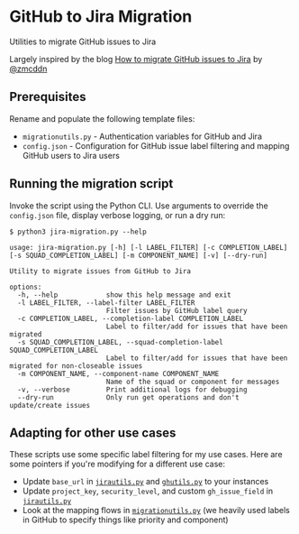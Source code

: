 # GitHub to Jira Migration

Utilities to migrate GitHub issues to Jira

Largely inspired by the blog
[How to migrate GitHub issues to Jira](https://zmcddn.github.io/how-to-migrate-github-issues-to-jira.html) by
[@zmcddn](https://github.com/zmcddn)

## Prerequisites

Rename and populate the following template files:

- `migrationutils.py` - Authentication variables for GitHub and Jira
- `config.json` - Configuration for GitHub issue label filtering and mapping GitHub users to Jira users

## Running the migration script

Invoke the script using the Python CLI. Use arguments to override the `config.json` file, display verbose logging, or
run a dry run:

```
$ python3 jira-migration.py --help

usage: jira-migration.py [-h] [-l LABEL_FILTER] [-c COMPLETION_LABEL] [-s SQUAD_COMPLETION_LABEL] [-m COMPONENT_NAME] [-v] [--dry-run]

Utility to migrate issues from GitHub to Jira

options:
  -h, --help            show this help message and exit
  -l LABEL_FILTER, --label-filter LABEL_FILTER
                        Filter issues by GitHub label query
  -c COMPLETION_LABEL, --completion-label COMPLETION_LABEL
                        Label to filter/add for issues that have been migrated
  -s SQUAD_COMPLETION_LABEL, --squad-completion-label SQUAD_COMPLETION_LABEL
                        Label to filter/add for issues that have been migrated for non-closeable issues
  -m COMPONENT_NAME, --component-name COMPONENT_NAME
                        Name of the squad or component for messages
  -v, --verbose         Print additional logs for debugging
  --dry-run             Only run get operations and don't update/create issues
```

## Adapting for other use cases

These scripts use some specific label filtering for my use cases. Here are some pointers if you're modifying for a
different use case:

- Update `base_url` in [`jirautils.py`](jirautils.py) and [`ghutils.py`](ghutils.py) to your instances
- Update `project_key`, `security_level`, and custom `gh_issue_field` in [`jirautils.py`](jirautils.py)
- Look at the mapping flows in [`migrationutils.py`](migrationutils.py) (we heavily used labels in GitHub to specify
  things like priority and component)
